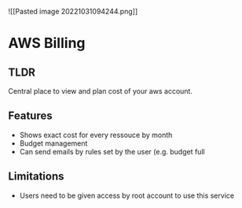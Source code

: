 ![[Pasted image 20221031094244.png]]
# AWS Billing

## TLDR
Central place to view and plan cost of your aws account.

## Features
- Shows exact cost for every ressouce by month
- Budget management
- Can send emails by rules set by the user (e.g. budget full

## Limitations
- Users need to be given access by root account to use this service